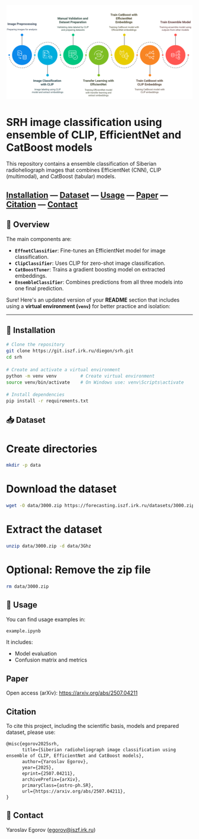 ![](fig/workflow.png)
---
# SRH image classification using ensemble of CLIP, EfficientNet and CatBoost models

This repository contains a ensemble classification of Siberian radioheliograph images that combines EfficientNet (CNN), CLIP (multimodal), and CatBoost (tabular) models.

## [Installation](#-installation) — [Dataset](#-dataset) — [Usage](#-usage) — [Paper](#paper) — [Citation](#citation) — [Contact](#-contact)

## 🧠 Overview

The main components are:

- **`EffnetClassifier`**: Fine-tunes an EfficientNet model for image classification.
- **`ClipClassifier`**: Uses CLIP for zero-shot image classification.
- **`CatBoostTuner`**: Trains a gradient boosting model on extracted embeddings.
- **`EnsembleClassifier`**: Combines predictions from all three models into one final prediction.


Sure! Here's an updated version of your **README** section that includes using a **virtual environment (`venv`)** for better practice and isolation:

---

## 🔧 Installation

```bash
# Clone the repository
git clone https://git.iszf.irk.ru/diegon/srh.git
cd srh

# Create and activate a virtual environment
python -m venv venv         # Create virtual environment
source venv/bin/activate    # On Windows use: venv\Scripts\activate

# Install dependencies
pip install -r requirements.txt
```


## 📥 Dataset

# Create directories
```bash
mkdir -p data
```

# Download the dataset
```bash
wget -O data/3000.zip https://forecasting.iszf.irk.ru/datasets/3000.zip
```

# Extract the dataset
```bash
unzip data/3000.zip -d data/3Ghz
```

# Optional: Remove the zip file
```bash
rm data/3000.zip
```

## 📄 Usage

You can find usage examples in:

```bash
example.ipynb
```

It includes:
- Model evaluation
- Confusion matrix and metrics

## Paper

<!-- Journal Version (Acta Astronautica): https://doi.org/10.1016/j.actaastro.2025.04.027 -->

Open access (arXiv): https://arxiv.org/abs/2507.04211


## Citation

To cite this project, including the scientific basis, models and prepared dataset, please use:

```
@misc{egorov2025srh,
      title={Siberian radioheliograph image classification using ensemble of CLIP, EfficientNet and CatBoost models}, 
      author={Yaroslav Egorov},
      year={2025},
      eprint={2507.04211},
      archivePrefix={arXiv},
      primaryClass={astro-ph.SR},
      url={https://arxiv.org/abs/2507.04211}, 
}

```

## 🤝 Contact

Yaroslav Egorov (egorov@iszf.irk.ru)
